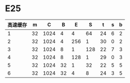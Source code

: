 # E25 #

|高速缓存|m|C|B|E|S|t|s|b|
|-------|------|-------|-------|--------|---------|---------|-------|--------|
|1|32|1024|4|4|64|24|6|2|
|2|32|1024|4|256|1|30|0|2|
|3|32|1024|8|1|128|22|7|3|
|4|32|1024|8|128|1|29|0|3|
|5|32|1024|32|1|32|22|5|5|
|6|32|1024|32|4|8|24|3|5|
